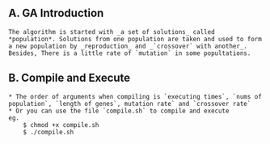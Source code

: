 ## A. GA Introduction
	The algorithm is started with _a set of solutions_ called *population*. Solutions from one population are taken and used to form a new population by _reproduction_ and _`crossover` with another_. Besides, There is a little rate of `mutation` in some popultations.

## B. Compile and Execute
	* The order of arguments when compiling is `executing times`, `nums of population`, `length of genes`, mutation rate` and `crossover rate`
	* Or you can use the file `compile.sh` to compile and execute
	eg. 
		$ chmod +x compile.sh
		$ ./compile.sh




